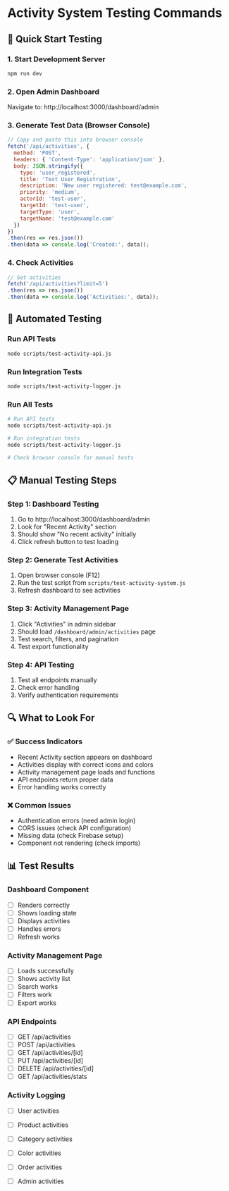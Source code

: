 # Activity System Testing Commands

## 🚀 Quick Start Testing

### 1. Start Development Server
```bash
npm run dev
```

### 2. Open Admin Dashboard
Navigate to: http://localhost:3000/dashboard/admin

### 3. Generate Test Data (Browser Console)
```javascript
// Copy and paste this into browser console
fetch('/api/activities', {
  method: 'POST',
  headers: { 'Content-Type': 'application/json' },
  body: JSON.stringify({
    type: 'user_registered',
    title: 'Test User Registration',
    description: 'New user registered: test@example.com',
    priority: 'medium',
    actorId: 'test-user',
    targetId: 'test-user',
    targetType: 'user',
    targetName: 'test@example.com'
  })
})
.then(res => res.json())
.then(data => console.log('Created:', data));
```

### 4. Check Activities
```javascript
// Get activities
fetch('/api/activities?limit=5')
.then(res => res.json())
.then(data => console.log('Activities:', data));
```

## 🧪 Automated Testing

### Run API Tests
```bash
node scripts/test-activity-api.js
```

### Run Integration Tests
```bash
node scripts/test-activity-logger.js
```

### Run All Tests
```bash
# Run API tests
node scripts/test-activity-api.js

# Run integration tests  
node scripts/test-activity-logger.js

# Check browser console for manual tests
```

## 📋 Manual Testing Steps

### Step 1: Dashboard Testing
1. Go to http://localhost:3000/dashboard/admin
2. Look for "Recent Activity" section
3. Should show "No recent activity" initially
4. Click refresh button to test loading

### Step 2: Generate Test Activities
1. Open browser console (F12)
2. Run the test script from `scripts/test-activity-system.js`
3. Refresh dashboard to see activities

### Step 3: Activity Management Page
1. Click "Activities" in admin sidebar
2. Should load `/dashboard/admin/activities` page
3. Test search, filters, and pagination
4. Test export functionality

### Step 4: API Testing
1. Test all endpoints manually
2. Check error handling
3. Verify authentication requirements

## 🔍 What to Look For

### ✅ Success Indicators
- Recent Activity section appears on dashboard
- Activities display with correct icons and colors
- Activity management page loads and functions
- API endpoints return proper data
- Error handling works correctly

### ❌ Common Issues
- Authentication errors (need admin login)
- CORS issues (check API configuration)
- Missing data (check Firebase setup)
- Component not rendering (check imports)

## 📊 Test Results

### Dashboard Component
- [ ] Renders correctly
- [ ] Shows loading state
- [ ] Displays activities
- [ ] Handles errors
- [ ] Refresh works

### Activity Management Page
- [ ] Loads successfully
- [ ] Shows activity list
- [ ] Search works
- [ ] Filters work
- [ ] Export works

### API Endpoints
- [ ] GET /api/activities
- [ ] POST /api/activities
- [ ] GET /api/activities/[id]
- [ ] PUT /api/activities/[id]
- [ ] DELETE /api/activities/[id]
- [ ] GET /api/activities/stats

### Activity Logging
- [ ] User activities
- [ ] Product activities
- [ ] Category activities
- [ ] Color activities
- [ ] Order activities
- [ ] Admin activities

